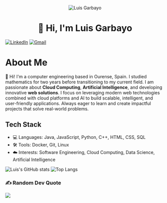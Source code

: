 <p align="center"> <img src="https://raw.githubusercontent.com/lgarbayo/lgarbayo/main/LUIS GARBAYO FERNÁNDEZ(3).png" alt="Luis Garbayo"/> </p>

<h1 align="center">👋 Hi, I'm Luis Garbayo</h1>

[![LinkedIn](https://img.shields.io/badge/LinkedIn-0A66C2?style=for-the-badge&logo=linkedin&logoColor=white)](https://www.linkedin.com/in/luis-garbayo/)
[![Gmail](https://img.shields.io/badge/Gmail-D14836?style=for-the-badge&logo=gmail&logoColor=white)](mailto:lugarbayogmail.com)

#  About Me
👋 Hi! I'm a computer engineering based in Ourense, Spain. I studied mathematics for two years before transitioning to my current field. I am passionate about **Cloud Computing**, **Artificial Intelligence**, and developing innovative **web solutions**. I focus on leveraging modern web technologies combined with cloud platforms and AI to build scalable, intelligent, and user-friendly applications. Always eager to learn and create impactful projects that solve real-world problems.

## Tech Stack
- 💻 Languages: Java, JavaScript, Python, C++, HTML, CSS, SQL
- 🛠️ Tools: Docker, Git, Linux
- ☁️ Interests: Software Engineering, Cloud Computing, Data Science, Artificial Intelligence


![Luis's GitHub stats](https://github-readme-stats.vercel.app/api?username=lgarbayo&show_icons=true&theme=dark)
![Top Langs](https://github-readme-stats.vercel.app/api/top-langs/?username=lgarbayo&layout=compact&theme=dark)

<!--[![LinkedIn](https://img.shields.io/badge/LinkedIn-%230077B5.svg?logo=linkedin&logoColor=white)](https://linkedin.com/in/luis-garbayo/) [![email](https://img.shields.io/badge/Email-D14836?logo=gmail&logoColor=white)](mailto:lugarbayo@gmail.com)-->

### ✍️ Random Dev Quote
![](https://quotes-github-readme.vercel.app/api?type=horizontal&theme=radical)
